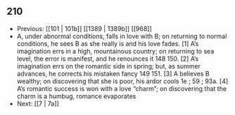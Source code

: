## 210
- Previous: [[101 | 101b]] [[1389 | 1389b]] [[968]] 
- A, under abnormal conditions, falls in love with B; on returning to normal conditions, he sees B as she really is and his love fades. [1] A’s imagination errs in a high, mountainous country; on returning to sea level, the error is manifest, and he renounces it 148 150. [2] A’s imagination errs on the romantic side in spring; but, as summer advances, he corrects his mistaken fancy 149 151. [3] A believes B wealthy; on discovering that she is poor, his ardor cools 1e ; 59 ; 93a. [4] A’s romantic success is won with a love “charm”; on discovering that the charm is a humbug, romance evaporates
- Next: [[7 | 7a]] 

